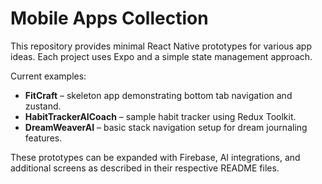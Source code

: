 # Mobile Apps Collection

This repository provides minimal React Native prototypes for various app ideas. Each project uses Expo and a simple state management approach.

Current examples:

- **FitCraft** – skeleton app demonstrating bottom tab navigation and zustand.
- **HabitTrackerAICoach** – sample habit tracker using Redux Toolkit.
- **DreamWeaverAI** – basic stack navigation setup for dream journaling features.

These prototypes can be expanded with Firebase, AI integrations, and additional screens as described in their respective README files.
